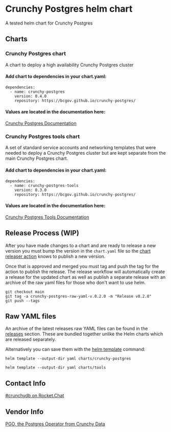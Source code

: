 # Crunchy Postgres helm chart

A tested helm chart for Crunchy Postgres

## Charts

### Crunchy Postgres chart

A chart to deploy a high availability Crunchy Postgres cluster

#### Add chart to dependencies in your chart.yaml:

```
dependencies:
  - name: crunchy-postgres
    version: 0.4.0
    repository: https://bcgov.github.io/crunchy-postgres/
```

#### Values are located in the documentation here:

[Crunchy Postgres Documentation](charts/crunchy-postgres/README.md)

### Crunchy Postgres tools chart

A set of standard service accounts and networking templates that were needed to deploy a Crunchy Postgres cluster but are kept separate from the main Crunchy Postgres chart.

#### Add chart to dependencies in your chart.yaml:

```
dependencies:
  - name: crunchy-postgres-tools
    version: 0.3.0
    repository: https://bcgov.github.io/crunchy-postgres/
```

#### Values are located in the documentation here:

[Crunchy Postgres Tools Documentation](charts/tools/README.md)

## Release Process (WIP)

After you have made changes to a chart and are ready to release a new version you must bump the version in the `chart.yaml` file so the [chart releaser action](https://github.com/helm/chart-releaser-action) knows to publish a new version.

Once that is approved and merged you must tag and push the tag for the action to publish the release. The release workflow will automatically create a release for the updated chart as well as publish a separate release with an archive of the raw yaml files for those who don't want to use helm.

```
git checkout main
git tag -a crunchy-postgres-raw-yaml-v.0.2.0 -m "Release v0.2.0"
git push --tags
```

## Raw YAML files

An archive of the latest releases raw YAML files can be found in the [releases](https://github.com/bcgov/crunchy-postgres/releases) section. These are bundled together unlike the Helm charts which are released separately.

Alternatively you can save them with the [helm template](https://helm.sh/docs/helm/helm_template/) command:

`helm template --output-dir yaml charts/crunchy-postgres`

`helm template --output-dir yaml charts/tools`

## Contact Info

[#crunchydb on Rocket.Chat](https://chat.developer.gov.bc.ca/channel/crunchydb)

## Vendor Info

[PGO, the Postgres Operator from Crunchy Data](https://access.crunchydata.com/documentation/postgres-operator/v5/)
